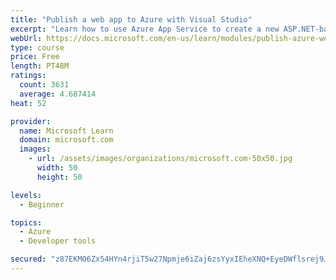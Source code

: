 ```yaml
---
title: "Publish a web app to Azure with Visual Studio"
excerpt: "Learn how to use Azure App Service to create a new ASP.NET-based web app, then publish and update directly from Visual Studio."
webUrl: https://docs.microsoft.com/en-us/learn/modules/publish-azure-web-app-with-visual-studio/
type: course
price: Free
length: PT48M
ratings:
  count: 3631
  average: 4.687414
heat: 52

provider:
  name: Microsoft Learn
  domain: microsoft.com
  images:
    - url: /assets/images/organizations/microsoft.com-50x50.jpg
      width: 50
      height: 50

levels:
  - Beginner

topics:
  - Azure
  - Developer tools

secured: "z87EKMO6Zx54HYn4rjiT5w27Npmje6iZaj6zsYyxIEheXNQ+EyeDWflsrej9J7//Tn77lDyE6Odk6TVhJY3CQ7YiM2PPHtCY+/WTqVn3wynvI/d2SvzszV7XQEWjERz/HsAXYStuDw/fAe54MRwDYvPFmGuZC1zdrHoZKfzDiLRypkKa3gmjKjnoS/i7LQfE+K5o3/4A0P6wrXeqErRDGHaSHSjROI5oDI8dskbI/ztuPLo4vUZ8mCqno/OAvl8HB3lBR7LmrGvbjAxXWqHSuG1VoKncoQn8A/+hLmYuwMj/sGHlaNlAPlY4OjvqUpUBgfxpUZOk9S7N0c9ol1ybcx+N8LXtToaxy3tkm3qtCmnlaNkeFcsBRXs4h+QCsotN2V1QX7/nvhL6rhHK+rxJ528SAn+/KG6H5ufj8xYn+jE=;2QFFw1qGJLmGqvzqseED7Q=="
---
```


